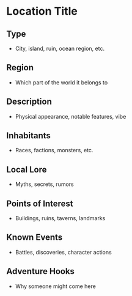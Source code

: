 # Location Title
## Type
- City, island, ruin, ocean region, etc.
## Region
- Which part of the world it belongs to
## Description
- Physical appearance, notable features, vibe
## Inhabitants
- Races, factions, monsters, etc.
## Local Lore
- Myths, secrets, rumors
## Points of Interest
- Buildings, ruins, taverns, landmarks
## Known Events
- Battles, discoveries, character actions
## Adventure Hooks
- Why someone might come here
